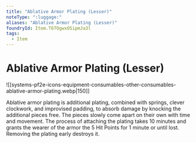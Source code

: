 ```yaml
---
title: "Ablative Armor Plating (Lesser)"
noteType: ":luggage:"
aliases: "Ablative Armor Plating (Lesser)"
foundryId: Item.T6TOgwxOSipmJa3l
tags:
  - Item
---
```


# Ablative Armor Plating (Lesser)
![[systems-pf2e-icons-equipment-consumables-other-consumables-ablative-armor-plating.webp|150]]

Ablative armor plating is additional plating, combined with springs, clever clockwork, and improvised padding, to absorb damage by knocking the additional pieces free. The pieces slowly come apart on their own with time and movement. The process of attaching the plating takes 10 minutes and grants the wearer of the armor the 5 Hit Points for 1 minute or until lost. Removing the plating early destroys it.



